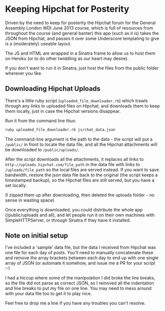 # Keeping Hipchat for Posterity

Driven by the need to keep for posterity the Hipchat forum for the General Assembly London WDI June 2013 course, which is full of resources from throughout the course (and general banter) this app (such as it is) takes the JSON from Hipchat, and passes it over some Underscore templating to give is a (moderately) useable layout.

The JS and HTML are wrapped in a Sinatra frame to allow us to host them on Heroku (or to do other twiddling as our heart may desire).

If you don't want to run it in Sinatra, just host the files from the public folder wherever you like.

## Downloading Hipchat Uploads

There's a little ruby script (`uploaded_file_downloader.rb`) which trawls through any links to uploaded files on Hipchat, and downloads them to keep them locally, just in case the Hipchat versions disappear.

Run it from the command line thus:

```bash
ruby uploaded_file_downloader.rb js/chat_data.json
```

The command-line argument is the path to the data - the script will put a `/public/` in front to locate the data file, and all the Hipchat attachments will be downloaded to `/public/uploads/`.

After the script downloads all the attachments, it replaces all links to `http://uploads.hipchat.com/file_path` in the data file with links to `/uploads/file_path` so the local files are served instead. If you want to save bandwidth, restore the json data file back to the original (the script keeps a timestamped backup), so the Hipchat files are still served, but you have a set locally.

(I zipped them up after downloading, then deleted the uploads folder - no sense in wasting space)

Once everything is downloaded, you could distribute the whole app (/public/uploads and all), and let people run it on their own machines with SimpleHTTPServer, or through Sinatra if they have it installed.

## Note on initial setup

I've included a 'sample' data file, but the data I received from Hipchat was one file for each day of posts. You'll need to manually concatenate these and remove the array brackets between each day to end up with one single array of JSON (or automate it somehow, and issue me a PR for your script :-)

I had a hiccup where some of the manipulation I did broke the line breaks, so the file did not parse as correct JSON, so I removed all the indentation and line breaks to put my file on one line. You may need to mess around with your data file too to get it to play nice.

Feel free to drop me a line if you have any troubles you can't resolve.







